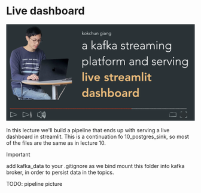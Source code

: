 # Live dashboard

<a href="" target="_blank">
  <img src="https://github.com/kokchun/assets/blob/main/data_platform/live_dashboard.png?raw=true" alt="full pipeline" width="600">
</a>

In this lecture we'll build a pipeline that ends up with serving a live dashboard in streamlit. This is a continuation fo 10_postgres_sink, so most of the files are the same as in lecture 10.


> [!IMPORTANT]
> add kafka_data to your .gitignore as we bind mount this folder into kafka broker, in order to persist data in the topics.



TODO: pipeline picture